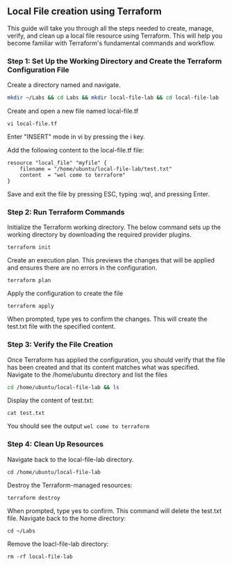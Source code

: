 ## Local File creation using Terraform

This guide will take you through all the steps needed to create, manage, verify, and clean up a local file resource using Terraform. This will help you become familiar with Terraform's fundamental commands and workflow.

### Step 1: Set Up the Working Directory and Create the Terraform Configuration File

Create a directory named  and navigate.
  ```bash
  mkdir ~/Labs && cd Labs && mkdir local-file-lab && cd local-file-lab
```
Create and open a new file named local-file.tf
```
vi local-file.tf
```
Enter "INSERT" mode in vi by pressing the i key.

Add the following content to the local-file.tf file:
```hcl
resource "local_file" "myfile" {
    filename = "/home/ubuntu/local-file-lab/test.txt"
    content  = "wel come to terraform"
}
```
Save and exit the file by pressing ESC, typing :wq!, and pressing Enter.

### Step 2: Run Terraform Commands
Initialize the Terraform working directory. The below command sets up the working directory by downloading the required provider plugins.
```
terraform init
```

Create an execution plan. This previews the changes that will be applied and ensures there are no errors in the configuration.
```
terraform plan
```

Apply the configuration to create the file
```
terraform apply
```
When prompted, type yes to confirm the changes. This will create the test.txt file with the specified content.

### Step 3: Verify the File Creation
Once Terraform has applied the configuration, you should verify that the file has been created and that its content matches what was specified.
Navigate to the /home/ubuntu directory and list the files
```bash
cd /home/ubuntu/local-file-lab && ls
```
Display the content of test.txt:
```
cat test.txt
```
You should see the output `wel come to terraform`

### Step 4: Clean Up Resources
Navigate back to the local-file-lab directory.
```
cd /home/ubuntu/local-file-lab
```
Destroy the Terraform-managed resources:
```
terraform destroy
```
When prompted, type yes to confirm. This command will delete the test.txt file.
Navigate back to the home directory:
```
cd ~/Labs
```
Remove the loacl-file-lab directory:
```
rm -rf local-file-lab
```
